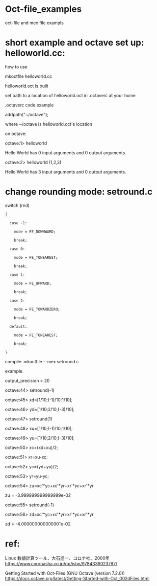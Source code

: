 # Oct-file_examples
oct-file and mex file exampls

# short example and octave set up: helloworld.cc:
how to use

mkoctfile helloworld.cc

helloworld.oct is built

set path to a location of helloworld.oct in .octaverc at your home

.octaverc code example

addpath("~/octave");

where ~/octave is helloworld.oct's location

on octave:

octave:1> helloworld 

Hello World has 0 input arguments and 0 output arguments.

octave:2> helloworld (1,2,3)

Hello World has 3 input arguments and 0 output arguments.


# change rounding mode: setround.c

  switch (rnd)
  
    {
    
      case -1:
      
        mode = FE_DOWNWARD;
        
        break;
        
      case 0:
      
        mode = FE_TONEAREST;
        
        break;
        
      case 1:
      
        mode = FE_UPWARD;
        
        break;
        
      case 2:
      
        mode = FE_TOWARDZERO;
        
        break;
        
      default:
      
        mode = FE_TONEAREST;
        
        break;
        
    }

compile: mkoctfile --mex setround.c 

example:

output_precision = 20

octave:44> setround(-1)

octave:45> xd=[1/10;(-1)/10;1/10];

octave:46> yd=[1/10;2/10;(-3)/10];

octave:47> setround(1)

octave:48> xu=[1/10;(-1)/10;1/10];

octave:49> yu=[1/10;2/10;(-3)/10];

octave:50> xc=(xd+xu)/2;

octave:51> xr=xu-xc;

octave:52> yc=(yd+yu)/2;

octave:53> yr=yu-yc;

octave:54> zu=xc'*yc+xc'*yr+xr'*yc+xr'*yr

zu = -3.999999999999999e-02

octave:55> setround(-1)

octave:56> zd=xc'*yc+xc'*yr+xr'*yc+xr'*yr

zd = -4.000000000000001e-02


# ref:

Linux 数値計算ツール、大石進一、コロナ社、2000年 https://www.coronasha.co.jp/np/isbn/9784339023787/

Getting Started with Oct-Files (GNU Octave (version 7.2.0)) https://docs.octave.org/latest/Getting-Started-with-Oct_002dFiles.html
